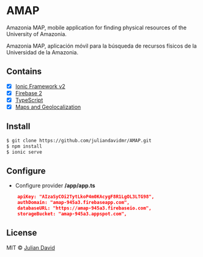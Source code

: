 # AMAP
Amazonia MAP, mobile application for finding physical resources of the University of Amazonia.

Amazonia MAP, aplicación móvil para la búsqueda de recursos físicos de la Universidad de la Amazonia.

## Contains

- [x] [Ionic Framework v2](ionicframework.com)
- [x] [Firebase 2](https://www.firebase.com)
- [x] [TypeScript](https://www.typescriptlang.org/docs/tutorial.html)
- [x] [Maps and Geolocalization](https://github.com/driftyco/ionic-native)

## Install
```bash
$ git clone https://github.com/juliandavidmr/AMAP.git
$ npm install
$ ionic serve
```

## Configure

* Configure provider **/app/app.ts**
```json
    apiKey: "AIzaSyCOi2TytLkoP4m0KAcygF8R1LgOL3LTG98", 
    authDomain: "amap-945a3.firebaseapp.com",
    databaseURL: "https://amap-945a3.firebaseio.com",
    storageBucket: "amap-945a3.appspot.com",
```

## License

MIT © [Julian David](https://twitter.com/anlijudavid)
